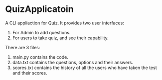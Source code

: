 # QuizApplicatoin

A CLI appliaction for Quiz. It provides two user interfaces:
  1. For Admin to add questions.
  2. For users to take quiz, and see their capability.

There are 3 files:
  1. main.py contains the code.
  2. data.txt contains the questions, options and their answers.
  3. scores.txt contains the history of all the users who have taken the test and their scores.

